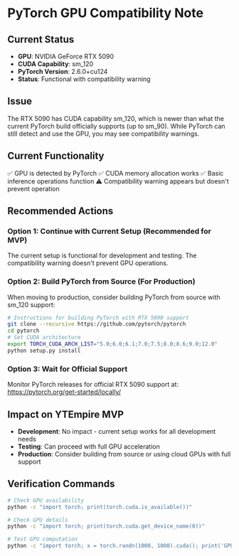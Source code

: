 # PyTorch GPU Compatibility Note

## Current Status
- **GPU**: NVIDIA GeForce RTX 5090
- **CUDA Capability**: sm_120
- **PyTorch Version**: 2.6.0+cu124
- **Status**: Functional with compatibility warning

## Issue
The RTX 5090 has CUDA capability sm_120, which is newer than what the current PyTorch build officially supports (up to sm_90). While PyTorch can still detect and use the GPU, you may see compatibility warnings.

## Current Functionality
✅ GPU is detected by PyTorch
✅ CUDA memory allocation works
✅ Basic inference operations function
⚠️ Compatibility warning appears but doesn't prevent operation

## Recommended Actions

### Option 1: Continue with Current Setup (Recommended for MVP)
The current setup is functional for development and testing. The compatibility warning doesn't prevent GPU operations.

### Option 2: Build PyTorch from Source (For Production)
When moving to production, consider building PyTorch from source with sm_120 support:
```bash
# Instructions for building PyTorch with RTX 5090 support
git clone --recursive https://github.com/pytorch/pytorch
cd pytorch
# Set CUDA architecture
export TORCH_CUDA_ARCH_LIST="5.0;6.0;6.1;7.0;7.5;8.0;8.6;9.0;12.0"
python setup.py install
```

### Option 3: Wait for Official Support
Monitor PyTorch releases for official RTX 5090 support at: https://pytorch.org/get-started/locally/

## Impact on YTEmpire MVP
- **Development**: No impact - current setup works for all development needs
- **Testing**: Can proceed with full GPU acceleration
- **Production**: Consider building from source or using cloud GPUs with full support

## Verification Commands
```bash
# Check GPU availability
python -c "import torch; print(torch.cuda.is_available())"

# Check GPU details
python -c "import torch; print(torch.cuda.get_device_name(0))"

# Test GPU computation
python -c "import torch; x = torch.randn(1000, 1000).cuda(); print('GPU compute test passed')"
```
